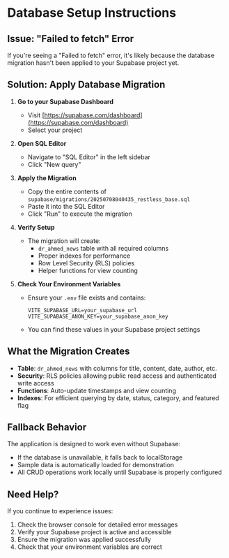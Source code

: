 # Database Setup Instructions

## Issue: "Failed to fetch" Error

If you're seeing a "Failed to fetch" error, it's likely because the database migration hasn't been applied to your Supabase project yet.

## Solution: Apply Database Migration

1. **Go to your Supabase Dashboard**
   - Visit [https://supabase.com/dashboard](https://supabase.com/dashboard)
   - Select your project

2. **Open SQL Editor**
   - Navigate to "SQL Editor" in the left sidebar
   - Click "New query"

3. **Apply the Migration**
   - Copy the entire contents of `supabase/migrations/20250708040435_restless_base.sql`
   - Paste it into the SQL Editor
   - Click "Run" to execute the migration

4. **Verify Setup**
   - The migration will create:
     - `dr_ahmed_news` table with all required columns
     - Proper indexes for performance
     - Row Level Security (RLS) policies
     - Helper functions for view counting

5. **Check Your Environment Variables**
   - Ensure your `.env` file exists and contains:
     ```
     VITE_SUPABASE_URL=your_supabase_url
     VITE_SUPABASE_ANON_KEY=your_supabase_anon_key
     ```
   - You can find these values in your Supabase project settings

## What the Migration Creates

- **Table**: `dr_ahmed_news` with columns for title, content, date, author, etc.
- **Security**: RLS policies allowing public read access and authenticated write access
- **Functions**: Auto-update timestamps and view counting
- **Indexes**: For efficient querying by date, status, category, and featured flag

## Fallback Behavior

The application is designed to work even without Supabase:
- If the database is unavailable, it falls back to localStorage
- Sample data is automatically loaded for demonstration
- All CRUD operations work locally until Supabase is properly configured

## Need Help?

If you continue to experience issues:
1. Check the browser console for detailed error messages
2. Verify your Supabase project is active and accessible
3. Ensure the migration was applied successfully
4. Check that your environment variables are correct